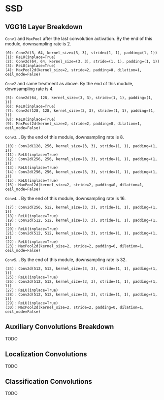 # SSD

## VGG16 Layer Breakdown

`Conv1` and `MaxPool` after the last convolution activation. By the end of this module,
downsampling rate is 2.

```
(0): Conv2d(3, 64, kernel_size=(3, 3), stride=(1, 1), padding=(1, 1))
(1): ReLU(inplace=True)
(2): Conv2d(64, 64, kernel_size=(3, 3), stride=(1, 1), padding=(1, 1))
(3): ReLU(inplace=True)
(4): MaxPool2d(kernel_size=2, stride=2, padding=0, dilation=1, ceil_mode=False)
```

`Conv2` and same treatment as above. By the end of this module, downsampling rate is 4.
```
(5): Conv2d(64, 128, kernel_size=(3, 3), stride=(1, 1), padding=(1, 1))
(6): ReLU(inplace=True)
(7): Conv2d(128, 128, kernel_size=(3, 3), stride=(1, 1), padding=(1, 1))
(8): ReLU(inplace=True)
(9): MaxPool2d(kernel_size=2, stride=2, padding=0, dilation=1, ceil_mode=False)
```

`Conv3`... By the end of this module, downsampling rate is 8.
```
(10): Conv2d(128, 256, kernel_size=(3, 3), stride=(1, 1), padding=(1, 1))
(11): ReLU(inplace=True)
(12): Conv2d(256, 256, kernel_size=(3, 3), stride=(1, 1), padding=(1, 1))
(13): ReLU(inplace=True)
(14): Conv2d(256, 256, kernel_size=(3, 3), stride=(1, 1), padding=(1, 1))
(15): ReLU(inplace=True)
(16): MaxPool2d(kernel_size=2, stride=2, padding=0, dilation=1, ceil_mode=False)
```

`Conv4`... By the end of this module, downsampling rate is 16.
```
(17): Conv2d(256, 512, kernel_size=(3, 3), stride=(1, 1), padding=(1, 1))
(18): ReLU(inplace=True)
(19): Conv2d(512, 512, kernel_size=(3, 3), stride=(1, 1), padding=(1, 1))
(20): ReLU(inplace=True)
(21): Conv2d(512, 512, kernel_size=(3, 3), stride=(1, 1), padding=(1, 1))
(22): ReLU(inplace=True)
(23): MaxPool2d(kernel_size=2, stride=2, padding=0, dilation=1, ceil_mode=False)
```

`Conv5`... By the end of this module, downsampling rate is 32.
```
(24): Conv2d(512, 512, kernel_size=(3, 3), stride=(1, 1), padding=(1, 1))
(25): ReLU(inplace=True)
(26): Conv2d(512, 512, kernel_size=(3, 3), stride=(1, 1), padding=(1, 1))
(27): ReLU(inplace=True)
(28): Conv2d(512, 512, kernel_size=(3, 3), stride=(1, 1), padding=(1, 1))
(29): ReLU(inplace=True)
(30): MaxPool2d(kernel_size=2, stride=2, padding=0, dilation=1, ceil_mode=False)
```

## Auxiliary Convolutions Breakdown

TODO

## Localization Convolutions

TODO

## Classification Convolutions

TODO
